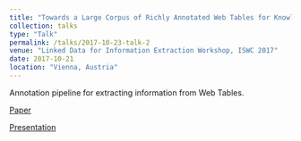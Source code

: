 ```yaml
---
title: "Towards a Large Corpus of Richly Annotated Web Tables for Knowledge Base Population"
collection: talks
type: "Talk"
permalink: /talks/2017-10-23-talk-2
venue: "Linked Data for Information Extraction Workshop, ISWC 2017"
date: 2017-10-21
location: "Vienna, Austria"
---
```


Annotation pipeline for extracting information from Web Tables.

[Paper](https://pub.uni-bielefeld.de/download/2913458/2913604/TowardsALargeCorpusOfRichlyAnnotatedWebTablesForKnowledgeBasePopulation.pdf)

[Presentation](https://www.slideshare.net/shakimov/towards-a-large-corpus-of-richly-annotated-web-tables-for-knowledge-base-population)
